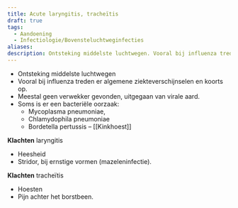 ```yaml
---
title: Acute laryngitis, tracheïtis
draft: true
tags:
  - Aandoening
  - Infectiologie/Bovensteluchtweginfecties
aliases: 
description: Ontsteking middelste luchtwegen. Vooral bij influenza treden er algemene ziekteverschijnselen en koorts op. Meestal geen verwekker gevonden, uitgegaan van virale aard.
---
```



- Ontsteking middelste luchtwegen
- Vooral bij influenza treden er algemene ziekteverschijnselen en koorts op.
- Meestal geen verwekker gevonden, uitgegaan van virale aard. 
- Soms is er een bacteriële oorzaak:
	- Mycoplasma pneumoniae, 
	- Chlamydophila pneumoniae
	- Bordetella pertussis – [[Kinkhoest]]

**Klachten** laryngitis
- Heesheid
- Stridor, bij ernstige vormen (mazeleninfectie).

**Klachten** tracheïtis
- Hoesten
- Pijn achter het borstbeen. 

